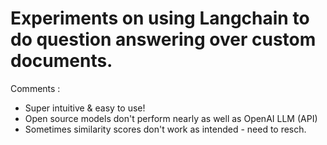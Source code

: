 # Experiments on using Langchain to do question answering over custom documents.

Comments :
* Super intuitive & easy to use!
* Open source models don't perform nearly as well as OpenAI LLM (API)
* Sometimes similarity scores don't work as intended - need to resch.
